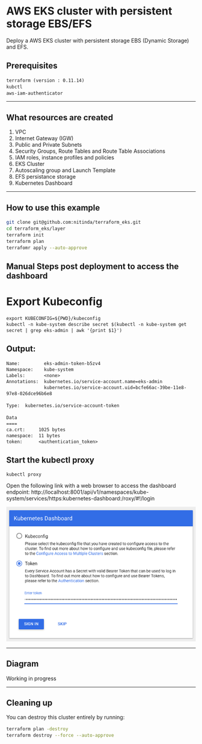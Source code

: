 # AWS EKS cluster with persistent storage EBS/EFS

Deploy a AWS EKS cluster with persistent storage EBS (Dynamic Storage) and EFS.

## Prerequisites
```md
terraform (version : 0.11.14)
kubctl
aws-iam-authenticator
```


----

## What resources are created

1. VPC
2. Internet Gateway (IGW)
3. Public and Private Subnets
4. Security Groups, Route Tables and Route Table Associations
5. IAM roles, instance profiles and policies
6. EKS Cluster
7. Autoscaling group and Launch Template
8. EFS persistance storage
9. Kubernetes Dashboard


----

## How to use this example

```bash
git clone git@github.com:nitinda/terraform_eks.git
cd terraform_eks/layer
terraform init
terraform plan
terrafomr apply --auto-approve
```


## Manual Steps post deployment to access the dashboard
# Export Kubeconfig
```
export KUBECONFIG=${PWD}/kubeconfig
kubectl -n kube-system describe secret $(kubectl -n kube-system get secret | grep eks-admin | awk '{print $1}')
```
## Output:
```
Name:         eks-admin-token-b5zv4
Namespace:    kube-system
Labels:       <none>
Annotations:  kubernetes.io/service-account.name=eks-admin
              kubernetes.io/service-account.uid=bcfe66ac-39be-11e8-97e8-026dce96b6e8

Type:  kubernetes.io/service-account-token

Data
====
ca.crt:     1025 bytes
namespace:  11 bytes
token:      <authentication_token>
```

## Start the kubectl proxy
```
kubectl proxy
```
Open the following link with a web browser to access the dashboard endpoint: http://localhost:8001/api/v1/namespaces/kube-system/services/https:kubernetes-dashboard:/roxy/#!/login

![Diagram](./images/dashboard-token-auth.png)

----

## Diagram

Working in progress

----

## Cleaning up

You can destroy this cluster entirely by running:

```bash
terraform plan -destroy
terraform destroy --force --auto-approve
```